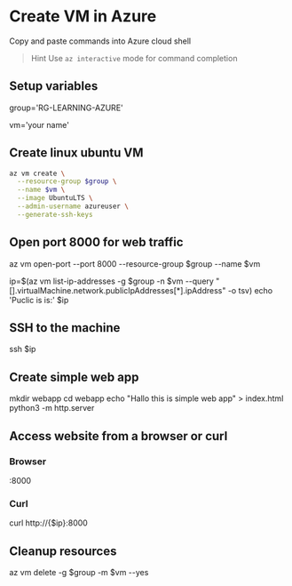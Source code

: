 # Create VM in Azure

Copy and paste commands into Azure cloud shell

> Hint
> Use `az interactive` mode for command completion

## Setup variables
group='RG-LEARNING-AZURE'

vm='your name'

## Create linux ubuntu VM
```bash
az vm create \
  --resource-group $group \
  --name $vm \
  --image UbuntuLTS \
  --admin-username azureuser \
  --generate-ssh-keys
```

## Open port 8000 for web traffic
az vm open-port --port 8000 --resource-group $group --name $vm

ip=$(az vm list-ip-addresses -g $group -n $vm --query "[].virtualMachine.network.publicIpAddresses[*].ipAddress" -o tsv)
echo 'Puclic is is:' $ip

## SSH to the machine
ssh $ip

## Create simple web app

mkdir webapp
cd webapp
echo "Hallo this is simple web app" > index.html
python3 -m http.server

## Access website from a browser or curl

### Browser

<IP Address>:8000

### Curl

curl http://{$ip}:8000

## Cleanup resources

az vm delete  -g $group -m $vm --yes
